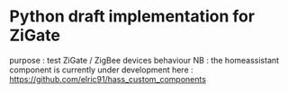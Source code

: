 # Python draft implementation for ZiGate

purpose : test ZiGate / ZigBee devices behaviour
NB : the homeassistant component is currently under development here : https://github.com/elric91/hass_custom_components
